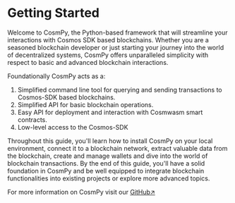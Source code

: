 # Getting Started 

Welcome to CosmPy, the Python-based framework that will streamline your interactions with Cosmos SDK based blockchains. Whether you are a seasoned blockchain developer or just starting your journey into the world of decentralized systems, CosmPy offers unparalleled simplicity with respect to basic and advanced blockchain interactions. 

Foundationally CosmPy acts as a: 

1. Simplified command line tool for querying and sending transactions to Cosmos-SDK based blockchains.
2. Simplified API for basic blockchain operations.
3. Easy API for deployment and interaction with Cosmwasm smart contracts.
4. Low-level access to the Cosmos-SDK


Throughout this guide, you'll learn how to install CosmPy on your local environment, connect it to a blockchain network, extract valuable data from the blockchain, create and manage wallets and dive into the world of blockchain transactions. By the end of this guide, you'll have a solid foundation in CosmPy and be well equipped to integrate blockchain functionalities into existing projects or explore more advanced topics. 

For more information on CosmPy visit our [GitHub↗️](https://github.com/fetchai/cosmpy) 